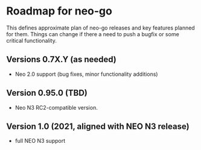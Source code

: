 # Roadmap for neo-go

This defines approximate plan of neo-go releases and key features planned for
them. Things can change if there a need to push a bugfix or some critical
functionality.

## Versions 0.7X.Y (as needed)
* Neo 2.0 support (bug fixes, minor functionality additions)

## Version 0.95.0 (TBD)
* Neo N3 RC2-compatible version.

## Version 1.0 (2021, aligned with NEO N3 release)
* full NEO N3 support
